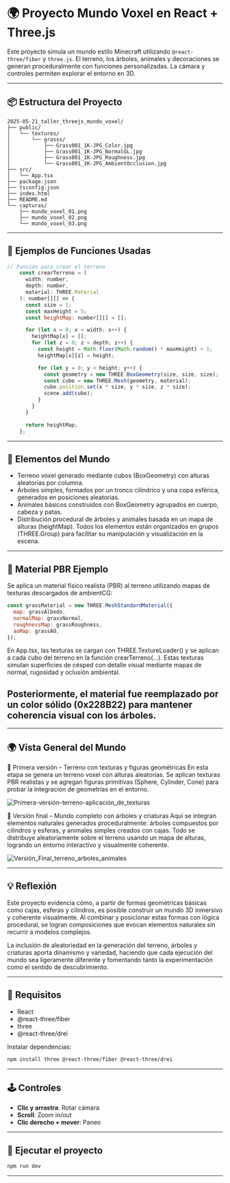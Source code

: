 # 🌍 Proyecto Mundo Voxel en React + Three.js

Este proyecto simula un mundo estilo Minecraft utilizando `@react-three/fiber` y `three.js`. El terreno, los árboles, animales y decoraciones se generan proceduralmente con funciones personalizadas. La cámara y controles permiten explorar el entorno en 3D.

---

## 📦 Estructura del Proyecto

```
2025-05-21_taller_threejs_mundo_voxel/
├── public/
│   └── textures/
│       └── grasss/
│           ├── Grass001_1K-JPG_Color.jpg
│           ├── Grass001_1K-JPG_NormalGL.jpg
│           ├── Grass001_1K-JPG_Roughness.jpg
│           └── Grass001_1K-JPG_AmbientOcclusion.jpg
├── src/
│   └── App.tsx
├── package.json
├── tsconfig.json
├── index.html
├── README.md
└── capturas/
    ├── mundo_voxel_01.png
    ├── mundo_voxel_02.png
    └── mundo_voxel_03.png
````

---

## 📘 Ejemplos de Funciones Usadas

```js
// Función para crear el terreno
    const crearTerreno = (
      width: number,
      depth: number,
      material: THREE.Material
    ): number[][] => {
      const size = 1;
      const maxHeight = 5;
      const heightMap: number[][] = [];

      for (let x = 0; x < width; x++) {
        heightMap[x] = [];
        for (let z = 0; z < depth; z++) {
          const height = Math.floor(Math.random() * maxHeight) + 1;
          heightMap[x][z] = height;

          for (let y = 0; y < height; y++) {
            const geometry = new THREE.BoxGeometry(size, size, size);
            const cube = new THREE.Mesh(geometry, material);
            cube.position.set(x * size, y * size, z * size);
            scene.add(cube);
          }
        }
      }

      return heightMap;
    };
````

---

## 🌱 Elementos del Mundo

- Terreno voxel generado mediante cubos (BoxGeometry) con alturas aleatorias por columna.
- Árboles simples, formados por un tronco cilíndrico y una copa esférica, generados en posiciones aleatorias.
- Animales básicos construidos con BoxGeometry agrupados en cuerpo, cabeza y patas.
- Distribución procedural de árboles y animales basada en un mapa de alturas (heightMap).
Todos los elementos están organizados en grupos (THREE.Group) para facilitar su manipulación y visualización en la escena.



---

## 🎨 Material PBR Ejemplo

Se aplica un material físico realista (PBR) al terreno utilizando mapas de texturas descargados de ambientCG:

```js
const grassMaterial = new THREE.MeshStandardMaterial({
  map: grassAlbedo,
  normalMap: grassNormal,
  roughnessMap: grassRoughness,
  aoMap: grassAO,
});
```
En App.tsx, las texturas se cargan con THREE.TextureLoader() y se aplican a cada cubo del terreno en la función crearTerreno(...). Estas texturas simulan superficies de césped con detalle visual mediante mapas de normal, rugosidad y oclusión ambiental.

Posteriormente, el material fue reemplazado por un color sólido (0x228B22) para mantener coherencia visual con los árboles.
---
---

## 🌍 Vista General del Mundo

🧱 Primera versión – Terreno con texturas y figuras geométricas
En esta etapa se genera un terreno voxel con alturas aleatorias. Se aplican texturas PBR realistas y se agregan figuras primitivas (Sphere, Cylinder, Cone) para probar la integración de geometrías en el entorno.

![Primera-versión-terreno-aplicación_de_texturas](https://github.com/user-attachments/assets/2ecbd03d-3a28-4851-b701-976bd6fc5ad8)

🌳 Versión final – Mundo completo con árboles y criaturas
Aquí se integran elementos naturales generados proceduralmente: árboles compuestos por cilindros y esferas, y animales simples creados con cajas. Todo se distribuye aleatoriamente sobre el terreno usando un mapa de alturas, logrando un entorno interactivo y visualmente coherente.

![Versión_Final_terreno_arboles_animales](https://github.com/user-attachments/assets/b3db8560-5467-415b-a236-ec3ee6690220)


---

## 💡 Reflexión

Este proyecto evidencia cómo, a partir de formas geométricas básicas como cajas, esferas y cilindros, es posible construir un mundo 3D inmersivo y coherente visualmente. Al combinar y posicionar estas formas con lógica procedural, se logran composiciones que evocan elementos naturales sin recurrir a modelos complejos.

La inclusión de aleatoriedad en la generación del terreno, árboles y criaturas aporta dinamismo y variedad, haciendo que cada ejecución del mundo sea ligeramente diferente y fomentando tanto la experimentación como el sentido de descubrimiento.

---

## 🚀 Requisitos

* React
* @react-three/fiber
* three
* @react-three/drei

Instalar dependencias:

```bash
npm install three @react-three/fiber @react-three/drei
```

---

## 🕹️ Controles

* **Clic y arrastra**: Rotar cámara
* **Scroll**: Zoom in/out
* **Clic derecho + mover**: Paneo

---

## 🧪 Ejecutar el proyecto

```bash
npm run dev
```

---

